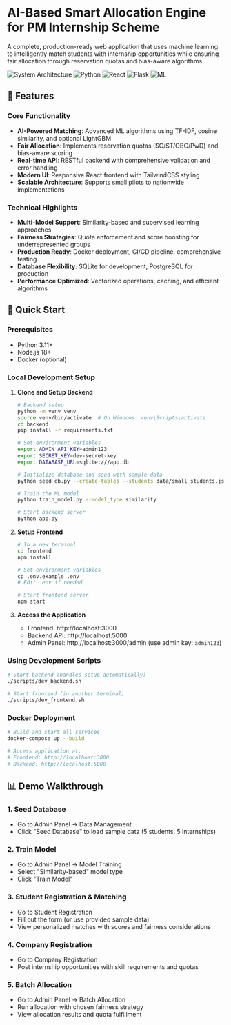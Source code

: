 # AI-Based Smart Allocation Engine for PM Internship Scheme

A complete, production-ready web application that uses machine learning to intelligently match students with internship opportunities while ensuring fair allocation through reservation quotas and bias-aware algorithms.

![System Architecture](https://img.shields.io/badge/Architecture-Full%20Stack%20ML-blue)
![Python](https://img.shields.io/badge/Python-3.11-green)
![React](https://img.shields.io/badge/React-18-blue)
![Flask](https://img.shields.io/badge/Flask-2.3-red)
![ML](https://img.shields.io/badge/ML-Scikit--Learn-orange)

## 🎯 Features

### Core Functionality
- **AI-Powered Matching**: Advanced ML algorithms using TF-IDF, cosine similarity, and optional LightGBM
- **Fair Allocation**: Implements reservation quotas (SC/ST/OBC/PwD) and bias-aware scoring
- **Real-time API**: RESTful backend with comprehensive validation and error handling
- **Modern UI**: Responsive React frontend with TailwindCSS styling
- **Scalable Architecture**: Supports small pilots to nationwide implementations

### Technical Highlights
- **Multi-Model Support**: Similarity-based and supervised learning approaches
- **Fairness Strategies**: Quota enforcement and score boosting for underrepresented groups
- **Production Ready**: Docker deployment, CI/CD pipeline, comprehensive testing
- **Database Flexibility**: SQLite for development, PostgreSQL for production
- **Performance Optimized**: Vectorized operations, caching, and efficient algorithms

## 🚀 Quick Start

### Prerequisites
- Python 3.11+
- Node.js 18+
- Docker (optional)

### Local Development Setup

1. **Clone and Setup Backend**
   ```bash
   # Backend setup
   python -m venv venv
   source venv/bin/activate  # On Windows: venv\Scripts\activate
   cd backend
   pip install -r requirements.txt
   
   # Set environment variables
   export ADMIN_API_KEY=admin123
   export SECRET_KEY=dev-secret-key
   export DATABASE_URL=sqlite:///app.db
   
   # Initialize database and seed with sample data
   python seed_db.py --create-tables --students data/small_students.json --internships data/small_internships.json
   
   # Train the ML model
   python train_model.py --model_type similarity
   
   # Start backend server
   python app.py
   ```

2. **Setup Frontend**
   ```bash
   # In a new terminal
   cd frontend
   npm install
   
   # Set environment variables
   cp .env.example .env
   # Edit .env if needed
   
   # Start frontend server
   npm start
   ```

3. **Access the Application**
   - Frontend: http://localhost:3000
   - Backend API: http://localhost:5000
   - Admin Panel: http://localhost:3000/admin (use admin key: `admin123`)

### Using Development Scripts

```bash
# Start backend (handles setup automatically)
./scripts/dev_backend.sh

# Start frontend (in another terminal)
./scripts/dev_frontend.sh
```

### Docker Deployment

```bash
# Build and start all services
docker-compose up --build

# Access application at:
# Frontend: http://localhost:3000
# Backend: http://localhost:5000
```

## 📊 Demo Walkthrough

### 1. Seed Database
- Go to Admin Panel → Data Management
- Click "Seed Database" to load sample data (5 students, 5 internships)

### 2. Train Model
- Go to Admin Panel → Model Training
- Select "Similarity-based" model type
- Click "Train Model"

### 3. Student Registration & Matching
- Go to Student Registration
- Fill out the form (or use provided sample data)
- View personalized matches with scores and fairness considerations

### 4. Company Registration
- Go to Company Registration
- Post internship opportunities with skill requirements and quotas

### 5. Batch Allocation
- Go to Admin Panel → Batch Allocation
- Run allocation with chosen fairness strategy
- View allocation results and quota fulfillment